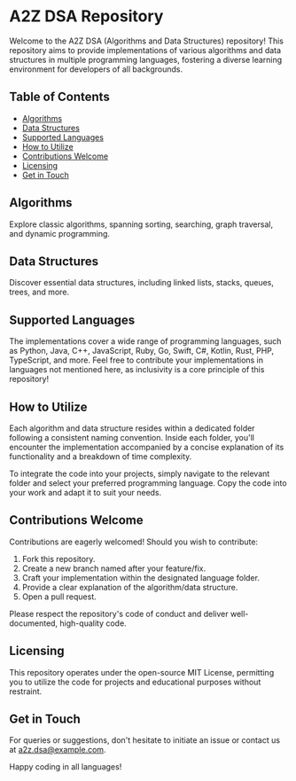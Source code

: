 # A2Z DSA Repository

Welcome to the A2Z DSA (Algorithms and Data Structures) repository! This repository aims to provide implementations of various algorithms and data structures in multiple programming languages, fostering a diverse learning environment for developers of all backgrounds.

## Table of Contents

- [Algorithms](#algorithms)
- [Data Structures](#data-structures)
- [Supported Languages](#supported-languages)
- [How to Utilize](#how-to-utilize)
- [Contributions Welcome](#contributions-welcome)
- [Licensing](#licensing)
- [Get in Touch](#get-in-touch)

## Algorithms

Explore classic algorithms, spanning sorting, searching, graph traversal, and dynamic programming.

## Data Structures

Discover essential data structures, including linked lists, stacks, queues, trees, and more.

## Supported Languages

The implementations cover a wide range of programming languages, such as Python, Java, C++, JavaScript, Ruby, Go, Swift, C#, Kotlin, Rust, PHP, TypeScript, and more. Feel free to contribute your implementations in languages not mentioned here, as inclusivity is a core principle of this repository!

## How to Utilize

Each algorithm and data structure resides within a dedicated folder following a consistent naming convention. Inside each folder, you'll encounter the implementation accompanied by a concise explanation of its functionality and a breakdown of time complexity.

To integrate the code into your projects, simply navigate to the relevant folder and select your preferred programming language. Copy the code into your work and adapt it to suit your needs.

## Contributions Welcome

Contributions are eagerly welcomed! Should you wish to contribute:

1. Fork this repository.
2. Create a new branch named after your feature/fix.
3. Craft your implementation within the designated language folder.
4. Provide a clear explanation of the algorithm/data structure.
5. Open a pull request.

Please respect the repository's code of conduct and deliver well-documented, high-quality code.

## Licensing

This repository operates under the open-source MIT License, permitting you to utilize the code for projects and educational purposes without restraint.

## Get in Touch

For queries or suggestions, don't hesitate to initiate an issue or contact us at a2z.dsa@example.com.

Happy coding in all languages!
